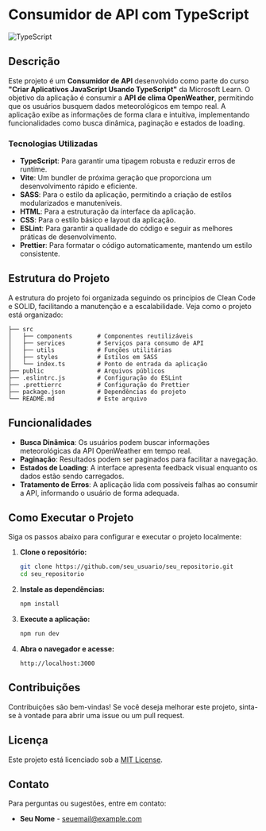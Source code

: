 # Consumidor de API com TypeScript

![TypeScript](https://www.typescriptlang.org/images/logo.svg) <!-- Logo do TypeScript, substitua conforme necessário -->

## Descrição

Este projeto é um **Consumidor de API** desenvolvido como parte do curso **"Criar Aplicativos JavaScript Usando TypeScript"** da Microsoft Learn. O objetivo da aplicação é consumir a **API de clima OpenWeather**, permitindo que os usuários busquem dados meteorológicos em tempo real. A aplicação exibe as informações de forma clara e intuitiva, implementando funcionalidades como busca dinâmica, paginação e estados de loading.

### Tecnologias Utilizadas

- **TypeScript**: Para garantir uma tipagem robusta e reduzir erros de runtime.
- **Vite**: Um bundler de próxima geração que proporciona um desenvolvimento rápido e eficiente.
- **SASS**: Para o estilo da aplicação, permitindo a criação de estilos modularizados e manuteníveis.
- **HTML**: Para a estruturação da interface da aplicação.
- **CSS**: Para o estilo básico e layout da aplicação.
- **ESLint**: Para garantir a qualidade do código e seguir as melhores práticas de desenvolvimento.
- **Prettier**: Para formatar o código automaticamente, mantendo um estilo consistente.

## Estrutura do Projeto

A estrutura do projeto foi organizada seguindo os princípios de Clean Code e SOLID, facilitando a manutenção e a escalabilidade. Veja como o projeto está organizado:

```
├── src
│   ├── components       # Componentes reutilizáveis
│   ├── services         # Serviços para consumo de API
│   ├── utils            # Funções utilitárias
│   ├── styles           # Estilos em SASS
│   └── index.ts         # Ponto de entrada da aplicação
├── public               # Arquivos públicos
├── .eslintrc.js         # Configuração do ESLint
├── .prettierrc          # Configuração do Prettier
├── package.json         # Dependências do projeto
└── README.md            # Este arquivo
```

## Funcionalidades

- **Busca Dinâmica**: Os usuários podem buscar informações meteorológicas da API OpenWeather em tempo real.
- **Paginação**: Resultados podem ser paginados para facilitar a navegação.
- **Estados de Loading**: A interface apresenta feedback visual enquanto os dados estão sendo carregados.
- **Tratamento de Erros**: A aplicação lida com possíveis falhas ao consumir a API, informando o usuário de forma adequada.

## Como Executar o Projeto

Siga os passos abaixo para configurar e executar o projeto localmente:

1. **Clone o repositório:**

   ```bash
   git clone https://github.com/seu_usuario/seu_repositorio.git
   cd seu_repositorio
   ```

2. **Instale as dependências:**

   ```bash
   npm install
   ```

3. **Execute a aplicação:**

   ```bash
   npm run dev
   ```

4. **Abra o navegador e acesse:**

   ```
   http://localhost:3000
   ```

## Contribuições

Contribuições são bem-vindas! Se você deseja melhorar este projeto, sinta-se à vontade para abrir uma issue ou um pull request.

## Licença

Este projeto está licenciado sob a [MIT License](LICENSE).

## Contato

Para perguntas ou sugestões, entre em contato:

- **Seu Nome** - seuemail@example.com
